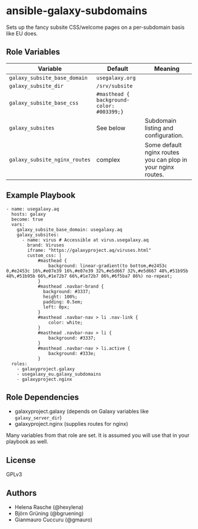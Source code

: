 # ansible-galaxy-subdomains

Sets up the fancy subsite CSS/welcome pages on a per-subdomain basis like EU does.

## Role Variables

Variable | Default | Meaning
-- | -- | --
`galaxy_subsite_base_domain` | `usegalaxy.org`
`galaxy_subsite_dir` | `/srv/subsite`
`galaxy_subsite_base_css` | `#masthead { background-color: #003399;}` |
`galaxy_subsites` | See below | Subdomain listing and configuration.
`galaxy_subsite_nginx_routes` | complex | Some default nginx routes you can plop in your nginx routes.


## Example Playbook

```
- name: usegalaxy.aq
  hosts: galaxy
  become: true
  vars:
    galaxy_subsite_base_domain: usegalaxy.aq
    galaxy_subsites:
      - name: virus # Accessible at virus.usegalaxy.aq
        brand: Viruses
        iframe: "https://galaxyproject.aq/viruses.html"
        custom_css: |
            #masthead {
                background: linear-gradient(to bottom,#e2453c 0,#e2453c 16%,#e07e39 16%,#e07e39 32%,#e5d667 32%,#e5d667 48%,#51b95b 48%,#51b95b 66%,#1e72b7 66%,#1e72b7 86%,#6f5ba7 86%) no-repeat;
            }
            #masthead .navbar-brand {
              background: #3337;
              height: 100%;
              padding: 0.5em;
              left: 0px;
            }
            #masthead .navbar-nav > li .nav-link {
                color: white;
            }
            #masthead .navbar-nav > li {
                background: #3337;
            }
            #masthead .navbar-nav > li.active {
                background: #333e;
            }
  roles:
    - galaxyproject.galaxy
    - usegalaxy_eu.galaxy_subdomains
    - galaxyproject.nginx
```

## Role Dependencies

- galaxyproject.galaxy (depends on Galaxy variables like `galaxy_server_dir`)
- galaxyproject.nginx (supplies routes for nginx)

Many variables from that role are set. It is assumed you will use that in your playbook as well.

## License

GPLv3

## Authors

- Helena Rasche (@hexylena)
- Björn Grüning (@bgruening)
- Gianmauro Cuccuru (@gmauro)
